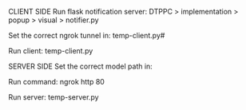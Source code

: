 CLIENT SIDE
Run flask notification server:
DTPPC > implementation > popup > visual > notifier.py

Set the correct ngrok tunnel in:
temp-client.py#

Run client:
temp-client.py



SERVER SIDE
Set the correct model path in:


Run command:
ngrok http 80

Run server:
temp-server.py

